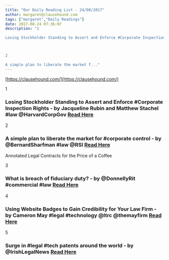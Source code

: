 ```yaml
---
title: "Our Daily Reading List - 24/08/2017"
author: margaret@clausehound.com
tags: ["margaret","Daily Readings"]
date: 2017-08-24 07:36:07
description: "1

Losing Stockholder Standing to Assert and Enforce #Corporate Inspection Rights - by Jacqueline Rubin and Matthew Stachel #law @HarvardCorpGov Read Here



2

A simple plan to liberate the market f..."
---
```


[https://clausehound.com/](https://clausehound.com/)

1

### Losing Stockholder Standing to Assert and Enforce #Corporate Inspection Rights - by Jacqueline Rubin and Matthew Stachel #law @HarvardCorpGov [Read Here](https://goo.gl/nu4h2W)

2

### A simple plan to liberate the market for #corporate control - by @BernardSharfman #law @RSI [Read Here](https://goo.gl/yo2ko6)

Annotated Legal Contracts
for the Price of a Coffee

3

### What is breach of fiduciary duty? - by @DonnellyRit #commercial #law [Read Here](https://goo.gl/nHoS5e)

4

### Using Website Badges to Gain Credibility for Your Law Firm - by Cameron May #legal #technology @ltrc @themayfirm [Read Here](https://goo.gl/reXKfm)

5

### Surge in #legal #tech patents around the world - by @IrishLegalNews [Read Here](https://goo.gl/8TN6Mn)